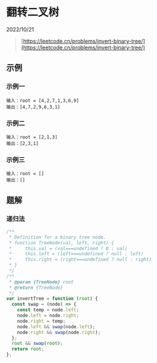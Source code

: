# 翻转二叉树

2022/10/21

> [https://leetcode.cn/problems/invert-binary-tree/](https://leetcode.cn/problems/invert-binary-tree/)

## 示例

### 示例一

```text
输入：root = [4,2,7,1,3,6,9]
输出：[4,7,2,9,6,3,1]
```

### 示例二

```text
输入：root = [2,1,3]
输出：[2,3,1]
```

### 示例三

```text
输入：root = []
输出：[]
```

## 题解

### 递归法

```javascript
/**
 * Definition for a binary tree node.
 * function TreeNode(val, left, right) {
 *     this.val = (val===undefined ? 0 : val)
 *     this.left = (left===undefined ? null : left)
 *     this.right = (right===undefined ? null : right)
 * }
 */
/**
 * @param {TreeNode} root
 * @return {TreeNode}
 */
var invertTree = function (root) {
  const swap = (node) => {
    const temp = node.left;
    node.left = node.right;
    node.right = temp;
    node.left && swap(node.left);
    node.right && swap(node.right);
  };
  root && swap(root);
  return root;
};
```
